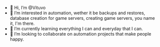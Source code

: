 - 👋 Hi, I’m @Vituvo
- 👀 I’m interested in automation, wether it be backups and restores, database creation for game servers, creating game servers, you name it, I'm there.
- 🌱 I’m currently learning everything I can and everyday that I can.
- 💞️ I’m looking to collaborate on automation projects that make people happy.
